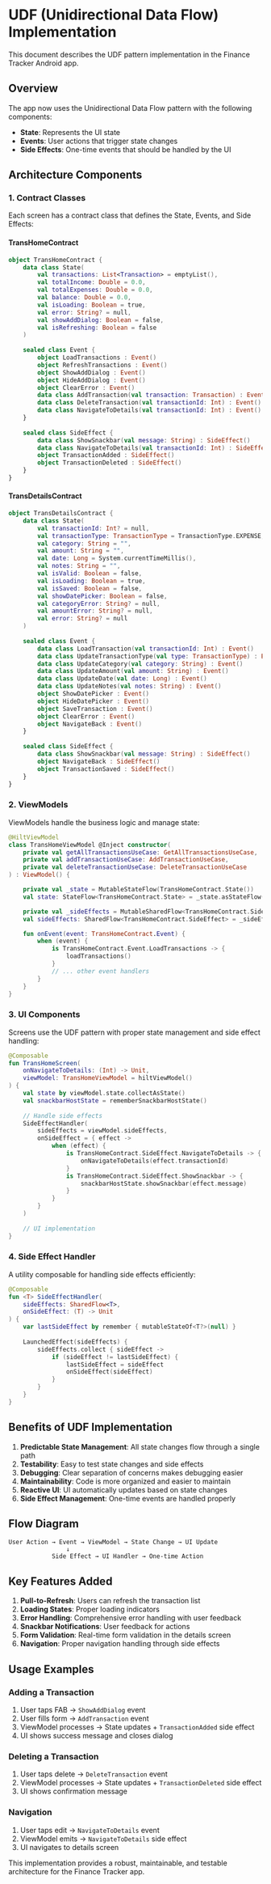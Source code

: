 # UDF (Unidirectional Data Flow) Implementation

This document describes the UDF pattern implementation in the Finance Tracker Android app.

## Overview

The app now uses the Unidirectional Data Flow pattern with the following components:

- **State**: Represents the UI state
- **Events**: User actions that trigger state changes
- **Side Effects**: One-time events that should be handled by the UI

## Architecture Components

### 1. Contract Classes

Each screen has a contract class that defines the State, Events, and Side Effects:

#### TransHomeContract
```kotlin
object TransHomeContract {
    data class State(
        val transactions: List<Transaction> = emptyList(),
        val totalIncome: Double = 0.0,
        val totalExpenses: Double = 0.0,
        val balance: Double = 0.0,
        val isLoading: Boolean = true,
        val error: String? = null,
        val showAddDialog: Boolean = false,
        val isRefreshing: Boolean = false
    )
    
    sealed class Event {
        object LoadTransactions : Event()
        object RefreshTransactions : Event()
        object ShowAddDialog : Event()
        object HideAddDialog : Event()
        object ClearError : Event()
        data class AddTransaction(val transaction: Transaction) : Event()
        data class DeleteTransaction(val transactionId: Int) : Event()
        data class NavigateToDetails(val transactionId: Int) : Event()
    }
    
    sealed class SideEffect {
        data class ShowSnackbar(val message: String) : SideEffect()
        data class NavigateToDetails(val transactionId: Int) : SideEffect()
        object TransactionAdded : SideEffect()
        object TransactionDeleted : SideEffect()
    }
}
```

#### TransDetailsContract
```kotlin
object TransDetailsContract {
    data class State(
        val transactionId: Int? = null,
        val transactionType: TransactionType = TransactionType.EXPENSE,
        val category: String = "",
        val amount: String = "",
        val date: Long = System.currentTimeMillis(),
        val notes: String = "",
        val isValid: Boolean = false,
        val isLoading: Boolean = true,
        val isSaved: Boolean = false,
        val showDatePicker: Boolean = false,
        val categoryError: String? = null,
        val amountError: String? = null,
        val error: String? = null
    )
    
    sealed class Event {
        data class LoadTransaction(val transactionId: Int) : Event()
        data class UpdateTransactionType(val type: TransactionType) : Event()
        data class UpdateCategory(val category: String) : Event()
        data class UpdateAmount(val amount: String) : Event()
        data class UpdateDate(val date: Long) : Event()
        data class UpdateNotes(val notes: String) : Event()
        object ShowDatePicker : Event()
        object HideDatePicker : Event()
        object SaveTransaction : Event()
        object ClearError : Event()
        object NavigateBack : Event()
    }
    
    sealed class SideEffect {
        data class ShowSnackbar(val message: String) : SideEffect()
        object NavigateBack : SideEffect()
        object TransactionSaved : SideEffect()
    }
}
```

### 2. ViewModels

ViewModels handle the business logic and manage state:

```kotlin
@HiltViewModel
class TransHomeViewModel @Inject constructor(
    private val getAllTransactionsUseCase: GetAllTransactionsUseCase,
    private val addTransactionUseCase: AddTransactionUseCase,
    private val deleteTransactionUseCase: DeleteTransactionUseCase
) : ViewModel() {

    private val _state = MutableStateFlow(TransHomeContract.State())
    val state: StateFlow<TransHomeContract.State> = _state.asStateFlow()

    private val _sideEffects = MutableSharedFlow<TransHomeContract.SideEffect>()
    val sideEffects: SharedFlow<TransHomeContract.SideEffect> = _sideEffects.asSharedFlow()

    fun onEvent(event: TransHomeContract.Event) {
        when (event) {
            is TransHomeContract.Event.LoadTransactions -> {
                loadTransactions()
            }
            // ... other event handlers
        }
    }
}
```

### 3. UI Components

Screens use the UDF pattern with proper state management and side effect handling:

```kotlin
@Composable
fun TransHomeScreen(
    onNavigateToDetails: (Int) -> Unit,
    viewModel: TransHomeViewModel = hiltViewModel()
) {
    val state by viewModel.state.collectAsState()
    val snackbarHostState = rememberSnackbarHostState()
    
    // Handle side effects
    SideEffectHandler(
        sideEffects = viewModel.sideEffects,
        onSideEffect = { effect ->
            when (effect) {
                is TransHomeContract.SideEffect.NavigateToDetails -> {
                    onNavigateToDetails(effect.transactionId)
                }
                is TransHomeContract.SideEffect.ShowSnackbar -> {
                    snackbarHostState.showSnackbar(effect.message)
                }
            }
        }
    )
    
    // UI implementation
}
```

### 4. Side Effect Handler

A utility composable for handling side effects efficiently:

```kotlin
@Composable
fun <T> SideEffectHandler(
    sideEffects: SharedFlow<T>,
    onSideEffect: (T) -> Unit
) {
    var lastSideEffect by remember { mutableStateOf<T?>(null) }
    
    LaunchedEffect(sideEffects) {
        sideEffects.collect { sideEffect ->
            if (sideEffect != lastSideEffect) {
                lastSideEffect = sideEffect
                onSideEffect(sideEffect)
            }
        }
    }
}
```

## Benefits of UDF Implementation

1. **Predictable State Management**: All state changes flow through a single path
2. **Testability**: Easy to test state changes and side effects
3. **Debugging**: Clear separation of concerns makes debugging easier
4. **Maintainability**: Code is more organized and easier to maintain
5. **Reactive UI**: UI automatically updates based on state changes
6. **Side Effect Management**: One-time events are handled properly

## Flow Diagram

```
User Action → Event → ViewModel → State Change → UI Update
                ↓
            Side Effect → UI Handler → One-time Action
```

## Key Features Added

1. **Pull-to-Refresh**: Users can refresh the transaction list
2. **Loading States**: Proper loading indicators
3. **Error Handling**: Comprehensive error handling with user feedback
4. **Snackbar Notifications**: User feedback for actions
5. **Form Validation**: Real-time form validation in the details screen
6. **Navigation**: Proper navigation handling through side effects

## Usage Examples

### Adding a Transaction
1. User taps FAB → `ShowAddDialog` event
2. User fills form → `AddTransaction` event
3. ViewModel processes → State updates + `TransactionAdded` side effect
4. UI shows success message and closes dialog

### Deleting a Transaction
1. User taps delete → `DeleteTransaction` event
2. ViewModel processes → State updates + `TransactionDeleted` side effect
3. UI shows confirmation message

### Navigation
1. User taps edit → `NavigateToDetails` event
2. ViewModel emits → `NavigateToDetails` side effect
3. UI navigates to details screen

This implementation provides a robust, maintainable, and testable architecture for the Finance Tracker app. 